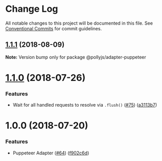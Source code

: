 # Change Log

All notable changes to this project will be documented in this file.
See [Conventional Commits](https://conventionalcommits.org) for commit guidelines.

<a name="1.1.1"></a>
## [1.1.1](https://github.com/netflix/pollyjs/tree/master/packages/@pollyjs/adapter-puppeteer/compare/@pollyjs/adapter-puppeteer@1.1.0...@pollyjs/adapter-puppeteer@1.1.1) (2018-08-09)




**Note:** Version bump only for package @pollyjs/adapter-puppeteer

<a name="1.1.0"></a>
# [1.1.0](https://github.com/netflix/pollyjs/tree/master/packages/@pollyjs/adapter-puppeteer/compare/@pollyjs/adapter-puppeteer@1.0.0...@pollyjs/adapter-puppeteer@1.1.0) (2018-07-26)


### Features

* Wait for all handled requests to resolve via `.flush()` ([#75](https://github.com/netflix/pollyjs/tree/master/packages/[@pollyjs](https://github.com/pollyjs)/adapter-puppeteer/issues/75)) ([a3113b7](https://github.com/netflix/pollyjs/tree/master/packages/@pollyjs/adapter-puppeteer/commit/a3113b7))




<a name="1.0.0"></a>
# 1.0.0 (2018-07-20)


### Features

* Puppeteer Adapter ([#64](https://github.com/netflix/pollyjs/tree/master/packages/[@pollyjs](https://github.com/pollyjs)/adapter-puppeteer/issues/64)) ([f902c6d](https://github.com/netflix/pollyjs/tree/master/packages/@pollyjs/adapter-puppeteer/commit/f902c6d))
